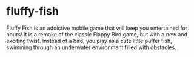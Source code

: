 # fluffy-fish
Fluffy Fish is an addictive mobile game that will keep you entertained for hours! It is a remake of the classic Flappy Bird game, but with a new and exciting twist. Instead of a bird, you play as a cute little puffer fish, swimming through an underwater environment filled with obstacles.

